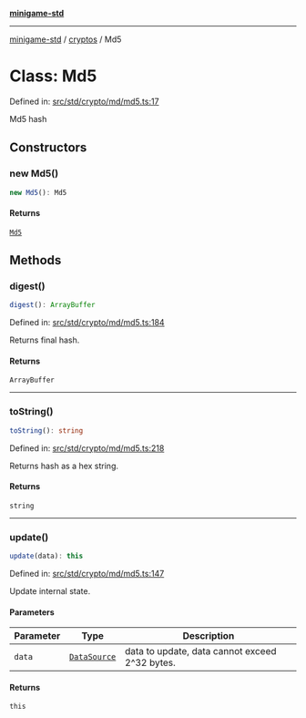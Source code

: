 [**minigame-std**](../../../README.md)

***

[minigame-std](../../../README.md) / [cryptos](../README.md) / Md5

# Class: Md5

Defined in: [src/std/crypto/md/md5.ts:17](https://github.com/JiangJie/minigame-std/blob/ff3594872b1efbdbc13aabe99588385e855b50dc/src/std/crypto/md/md5.ts#L17)

Md5 hash

## Constructors

### new Md5()

```ts
new Md5(): Md5
```

#### Returns

[`Md5`](Md5.md)

## Methods

### digest()

```ts
digest(): ArrayBuffer
```

Defined in: [src/std/crypto/md/md5.ts:184](https://github.com/JiangJie/minigame-std/blob/ff3594872b1efbdbc13aabe99588385e855b50dc/src/std/crypto/md/md5.ts#L184)

Returns final hash.

#### Returns

`ArrayBuffer`

***

### toString()

```ts
toString(): string
```

Defined in: [src/std/crypto/md/md5.ts:218](https://github.com/JiangJie/minigame-std/blob/ff3594872b1efbdbc13aabe99588385e855b50dc/src/std/crypto/md/md5.ts#L218)

Returns hash as a hex string.

#### Returns

`string`

***

### update()

```ts
update(data): this
```

Defined in: [src/std/crypto/md/md5.ts:147](https://github.com/JiangJie/minigame-std/blob/ff3594872b1efbdbc13aabe99588385e855b50dc/src/std/crypto/md/md5.ts#L147)

Update internal state.

#### Parameters

| Parameter | Type | Description |
| ------ | ------ | ------ |
| `data` | [`DataSource`](../../../type-aliases/DataSource.md) | data to update, data cannot exceed 2^32 bytes. |

#### Returns

`this`
